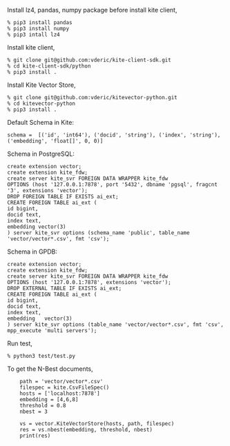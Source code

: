 Install lz4, pandas, numpy package before install kite client,

```
% pip3 install pandas
% pip3 install numpy
% pip3 intall lz4
```

Install kite client,

```
% git clone git@github.com:vderic/kite-client-sdk.git
% cd kite-client-sdk/python
% pip3 install .
```

Install Kite Vector Store,

```
% git clone git@github.com:vderic/kitevector-python.git
% cd kitevector-python
% pip3 install .
```

Default Schema in Kite:
```
schema =  [('id', 'int64'), ('docid', 'string'), ('index', 'string'), ('embedding', 'float[]', 0, 0)]
```

Schema in PostgreSQL:
```
create extension vector;
create extension kite_fdw;
create server kite_svr FOREIGN DATA WRAPPER kite_fdw
OPTIONS (host '127.0.0.1:7878', port '5432', dbname 'pgsql', fragcnt '3', extensions 'vector');
DROP FOREIGN TABLE IF EXISTS ai_ext;
CREATE FOREIGN TABLE ai_ext (
id bigint,
docid text,
index text,
embedding vector(3)
) server kite_svr options (schema_name 'public', table_name 'vector/vector*.csv', fmt 'csv');
```

Schema in GPDB:
```
create extension vector;
create extension kite_fdw;
create server kite_svr FOREIGN DATA WRAPPER kite_fdw
OPTIONS (host '127.0.0.1:7878', extensions 'vector');
DROP EXTERNAL TABLE IF EXISTS ai_ext;
CREATE FOREIGN TABLE ai_ext (
id bigint,
docid text,
index text,
embedding   vector(3)
) server kite_svr options (table_name 'vector/vector*.csv', fmt 'csv', mpp_execute 'multi servers');
```


Run test,

```
% python3 test/test.py
```

To get the N-Best documents,

```
	path = 'vector/vector*.csv'
	filespec = kite.CsvFileSpec()
	hosts = ['localhost:7878']
	embedding = [4,6,8]
	threshold = 0.8
	nbest = 3

	vs = vector.KiteVectorStore(hosts, path, filespec)
	res = vs.nbest(embedding, threshold, nbest)
	print(res)
```
